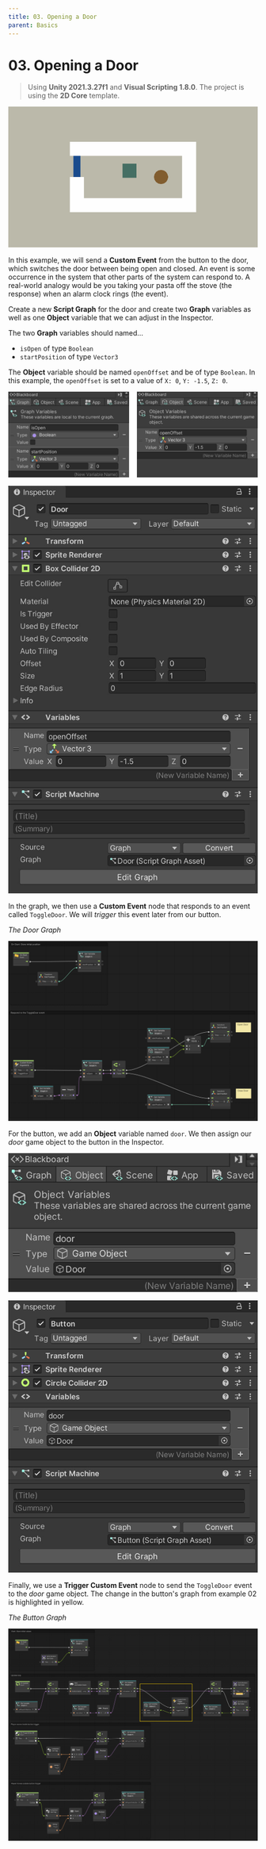 ```yaml
---
title: 03. Opening a Door
parent: Basics
---
```


# 03. Opening a Door

> Using **Unity 2021.3.27f1** and **Visual Scripting 1.8.0**. The project is using the **2D Core** template.

![Demo](./demo.gif)

In this example, we will send a **Custom Event** from the button to the door, which switches the door between being open and closed. An event is some occurrence in the system that other parts of the system can respond to. A real-world analogy would be you taking your pasta off the stove (the response) when an alarm clock rings (the event).

Create a new **Script Graph** for the door and create two **Graph** variables as well as one **Object** variable that we can adjust in the Inspector.

The two **Graph** variables should named...

- `isOpen` of type `Boolean`
- `startPosition` of type `Vector3`

The **Object** variable should be named `openOffset` and be of type `Boolean`. In this example, the `openOffset` is set to a value of `X: 0`, `Y: -1.5`, `Z: 0`.

![Door Variables](./door-variables.jpg)

![Door Inspector](./door-inspector.jpg)

In the graph, we then use a **Custom Event** node that responds to an event called `ToggleDoor`. We will *trigger* this event later from our button.

*The Door Graph*

[![Door Graph](./door-graph.jpg)](./door-graph.jpg)

For the button, we add an **Object** variable named `door`. We then assign our *door* game object to the button in the Inspector.

![Button Variables](./button-variables.jpg)

![Button Inspector](./button-inspector.jpg)

Finally, we use a **Trigger Custom Event** node to send the `ToggleDoor` event to the *door* game object. The change in the button's graph from example 02 is highlighted in yellow.

*The Button Graph*

[![Button Graph](./button-graph.jpg)](./button-graph.jpg)